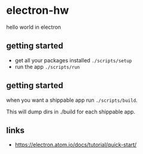 # electron-hw
hello world in electron

## getting started
- get all your packages installed `./scripts/setup` 
- run the app `./scripts/run`


## getting started
when you want a shippable app run `./scripts/build`.

This will dump dirs in ./build for each shippable app.



## links
- https://electron.atom.io/docs/tutorial/quick-start/
